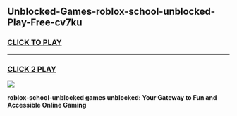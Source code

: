 
## Unblocked-Games-roblox-school-unblocked-Play-Free-cv7ku
<h3>
<a href="https://premium76.site?title=roblox-school-unblocked&ref=12A">CLICK TO PLAY</a></h3>
<hr>

<h3>
<a href="https://premium76.site?title=roblox-school-unblocked&ref=12A">CLICK 2 PLAY</a>
  
</h3>

<a href="https://premium76.site?title=roblox-school-unblocked&ref=12A"><img src="https://clearcache.store/games.png"></a>


**roblox-school-unblocked games unblocked: Your Gateway to Fun and Accessible Online Gaming**
